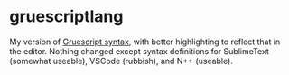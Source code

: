# gruescriptlang
My version of [Gruescript syntax](versificator.itch.io/gruescript), with better highlighting to reflect that in the editor. Nothing changed except syntax definitions for SublimeText (somewhat useable), VSCode (rubbish), and N++ (useable).
